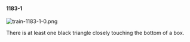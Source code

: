 #### 1183-1
![train-1183-1-0.png](https://github.com/lil-lab/nlvr/raw/master/nlvr/train/images/65/train-1183-1-0.png "train-1183-1-0.png")

There is at least one black triangle closely touching the bottom of a box.